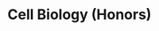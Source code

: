---
layout: course-page
title: Cell Biology (Honors)
coursename: KAMSC CELL BIOLOGY (H)
description: "This class will focus on current topics in cell biology such as stem cell research, cancer research, molecular biology research techniques, and the human microbiome. Cell Biology will focus on microscopy technique and application, focused primarily on Eukaryotic cells. Lab modules include chemosensory response, growth and population dynamics, unicellular mating, micro-evolution, microscopic life around us, phagocytosis, and toxicology.  Students will culture, and maintain living organisms and perform experiments. Fieldwork is included as part of this course."
---